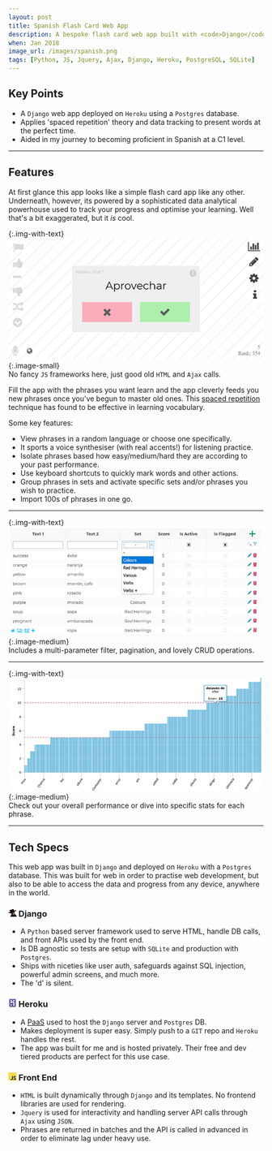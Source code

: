 ```yaml
---
layout: post
title: Spanish Flash Card Web App
description: A bespoke flash card web app built with <code>Django</code> used to teach myself Spanish vocabulary quickly using data to analyse my progress.
when: Jan 2018
image_url: /images/spanish.png
tags: [Python, JS, Jquery, Ajax, Django, Heroku, PostgreSQL, SQLite]
---
```


## Key Points
- A `Django` web app deployed on `Heroku` using a `Postgres` database.
- Applies 'spaced repetition' theory and data tracking to present words at the perfect time.
- Aided in my journey to becoming proficient in Spanish at a C1 level.

---

## Features

At first glance this app looks like a simple flash card app like any other. Underneath, however, its powered by a sophisticated data analytical powerhouse used to track your progress and optimise your learning. Well that's a bit exaggerated, but it _is_ cool.

{:.img-with-text}
![Image of the UI](/images/spanish_ui.gif){:.image-small}<br>
No fancy `JS` frameworks here, just good old `HTML` and `Ajax` calls.

Fill the app with the phrases you want learn and the app cleverly feeds you new phrases once you've begun to master old ones. This [spaced repetition](https://en.wikipedia.org/wiki/Spaced_repetition) technique has found to be effective in learning vocabulary.

Some key features:
- View phrases in a random language or choose one specifically.
- It sports a voice synthesiser (with real accents!) for listening practice.
- Isolate phrases based how easy/medium/hard they are according to your past performance.
- Use keyboard shortcuts to quickly mark words and other actions.
- Group phrases in sets and activate specific sets and/or phrases you wish to practice.
- Import 100s of phrases in one go.

---

{:.img-with-text}
![Images of the content edit UI.](/images/spanish_words.jpg){:.image-medium}<br>
Includes a multi-parameter filter, pagination, and lovely CRUD operations.

---

{:.img-with-text}
![Images of stats.](/images/spanish_graph.jpg){:.image-medium}<br>
Check out your overall performance or dive into specific stats for each phrase.

---

## Tech Specs

This web app was built in `Django` and deployed on `Heroku` with a `Postgres` database. This was built for web in order to practise web development, but also to be able to access the data and progress from any device, anywhere in the world.

### ![The D is silent](/icons/django.png) Django
- A `Python` based server framework used to serve HTML, handle DB calls, and front APIs used by the front end.
- Is DB agnostic so tests are setup with `SQLite` and production with `Postgres`.
- Ships with niceties like user auth, safeguards against SQL injection, powerful admin screens, and much more.
- The 'd' is silent.

### ![Heroku](/icons/heroku.png) Heroku
- A [PaaS](https://en.wikipedia.org/wiki/Platform_as_a_service) used to host the `Django` server and `Postgres` DB.
- Makes deployment is super easy. Simply push to a `GIT` repo and `Heroku` handles the rest.
- The app was built for me and is hosted privately. Their free and dev tiered products are perfect for this use case.

### ![JS](/icons/javascript.png) Front End
- `HTML` is built dynamically through `Django` and its templates. No frontend libraries are used for rendering.
- `Jquery` is used for interactivity and handling server API calls through `Ajax` using `JSON`.
- Phrases are returned in batches and the API is called in advanced in order to eliminate lag under heavy use.

